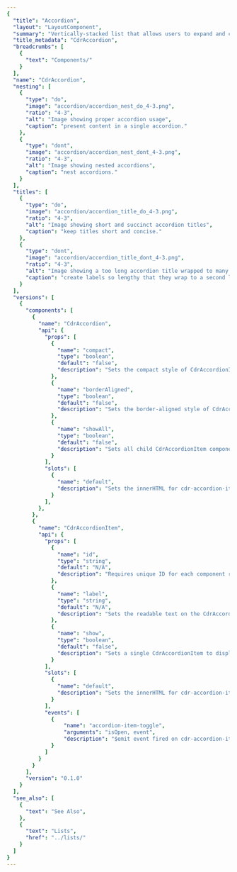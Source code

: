 ```yaml
---
{
  "title": "Accordion",
  "layout": "LayoutComponent",
  "summary": "Vertically-stacked list that allows users to expand and collapse additional content",
  "title_metadata": "CdrAccordion",
  "breadcrumbs": [
    {
      "text": "Components/"
    }
  ],
  "name": "CdrAccordion",
  "nesting": [
    {
      "type": "do",
      "image": "accordion/accordion_nest_do_4-3.png",
      "ratio": "4-3",
      "alt": "Image showing proper accordion usage",
      "caption": "present content in a single accordion."
    },
    {
      "type": "dont",
      "image": "accordion/accordion_nest_dont_4-3.png",
      "ratio": "4-3",
      "alt": "Image showing nested accordions",
      "caption": "nest accordions."
    }
  ],
  "titles": [
    {
      "type": "do",
      "image": "accordion/accordion_title_do_4-3.png",
      "ratio": "4-3",
      "alt": "Image showing short and succinct accordion titles",
      "caption": "keep titles short and concise."
    },
    {
      "type": "dont",
      "image": "accordion/accordion_title_dont_4-3.png",
      "ratio": "4-3",
      "alt": "Image showing a too long accordion title wrapped to many lines",
      "caption": "create labels so lengthy that they wrap to a second line."
    }
  ],
  "versions": [
    {
      "components": [
        {
          "name": "CdrAccordion",
          "api": {
            "props": [
              {
                "name": "compact",
                "type": "boolean",
                "default": "false",
                "description": "Sets the compact style of CdrAccordionItem child components."
              },
              {
                "name": "borderAligned",
                "type": "boolean",
                "default": "false",
                "description": "Sets the border-aligned style of CdrAccordionItem child components."
              },
              {
                "name": "showAll",
                "type": "boolean",
                "default": "false",
                "description": "Sets all child CdrAccordionItem components to display open by default."
              }
            ],
            "slots": [
              {
                "name": "default",
                "description": "Sets the innerHTML for cdr-accordion-item(s)."
              }
            ],
          },
        },
        {
          "name": "CdrAccordionItem",
          "api": {
            "props": [
              {
                "name": "id",
                "type": "string",
                "default": "N/A",
                "description": "Requires unique ID for each component reference."
              },
              {
                "name": "label",
                "type": "string",
                "default": "N/A",
                "description": "Sets the readable text on the CdrAccordionItem button or trigger. Required."
              },
              {
                "name": "show",
                "type": "boolean",
                "default": "false",
                "description": "Sets a single CdrAccordionItem to display open by default. The 'showAll' prop takes precedence, when true."
              }
            ],
            "slots": [
              {
                "name": "default",
                "description": "Sets the innerHTML for cdr-accordion-item content."
              }
            ],
            "events": [
              {
                  "name": "accordion-item-toggle",
                  "arguments": "isOpen, event",
                  "description": "$emit event fired on cdr-accordion-item toggle."
              }
            ]
          }
        }
      ],
      "version": "0.1.0"
    }
  ],
  "see_also": [
    {
      "text": "See Also",
    },
    {
      "text": "Lists",
      "href": "../lists/"
    }
  ]
}
---
```


<cdr-doc-tabs>

<template slot="Overview">
<cdr-doc-table-of-contents-shell>

## Default

Section borders expand to full width of container.

<cdr-doc-example-code-pair repository-href="https://github.com/rei/rei-cedar/tree/18.08.1/src/components/accordion" sandbox-href="https://codesandbox.io/s/m9jm5rw1zx">

```html
  <cdr-accordion>
    <cdr-accordion-item
      id="default-1"
      label="How do I find my member number?">
      <cdr-text tag="p">
          Find your member number online. You can also call 
          Customer Support at 1-800-426-4840 (U.S. and Canada) or 1-253-891-2500 (International).
      </cdr-text>
    </cdr-accordion-item>
    <cdr-accordion-item
      id="default-2"
      label="Does every member get an Annual Dividend?">
      <cdr-text tag="p">
          Only active REI Co-op members receive an Annual Dividend notice. To be an active 
          member, you need to make net merchandise or shipping purchases (purchases minus credits and returns) 
          of at least $10 per year, unless you joined during that calendar year.
      </cdr-text>
    </cdr-accordion-item>
    <cdr-accordion-item
      id="default-3"
      label="When does my dividend expire?">
      <cdr-text tag="p">
          Your dividend expires on Jan. 3, just under two years after it has been issued. 
          or example, your 2018 dividend earned on 2017 purchases will expire in January 2020.
      </cdr-text>
    </cdr-accordion-item>
  </cdr-accordion>
```

</cdr-doc-example-code-pair>

## Compact

Reduced spacing around title and content body. Also, smaller font sizes resulting in an overall denser display of content.

<cdr-doc-example-code-pair repository-href="https://github.com/rei/rei-cedar/tree/18.08.1/src/components/accordion" sandbox-href="https://codesandbox.io/s/m9jm5rw1zx">

```html
  <cdr-accordion :compact="true">
    <cdr-accordion-item
      id="compact-1"
      label="Why buy used gear?"
    >
      <cdr-text tag="p">
        Used Gear Beta is one way we are experimenting expanding opportunities 
        to enjoy life outdoors and bringing value to our members.
      </cdr-text>
    </cdr-accordion-item>
    <cdr-accordion-item
      id="compact-2"
      label="What's your cancellation policy?"
    >
      <cdr-text tag="p">
        Orders may be cancelled within 30 minutes of placing your order online. 
        After 30 minutes, your order will begin processing through our fulfillment center and cannot be cancelled.
      </cdr-text>
    </cdr-accordion-item>
    <cdr-accordion-item
      id="compact-3"
      label="When will my order arrive?"
    >
      <cdr-text tag="p">
        REI Co-op Used Gear Beta orders can take up to 3-4 business days to ship out. When your order ships, 
        we'll send you a shipping confirmation email that contains your tracking information. Shipping time is generally 3-5 business days.
      </cdr-text>
    </cdr-accordion-item>
  </cdr-accordion>
```

</cdr-doc-example-code-pair>

## Border Aligned

Border aligns to the title text and expand/collapse icon.

<cdr-doc-example-code-pair :background-toggle="false" repository-href="https://github.com/rei/rei-cedar/tree/18.08.1/src/components/accordion" sandbox-href="https://codesandbox.io/s/m9jm5rw1zx">

```html
  <cdr-accordion :border-aligned="true">
    <cdr-accordion-item
      id="border-aligned-1"
      label="How long have you been in business?"
    >
      <cdr-text tag="p">
        REI has offered the finest in outdoor gear since 1938. In that same spirit, 
        REI Adventures has led the way down wilderness paths and cultural back roads 
        to the most intriguing destinations in the world since 1987.
      </cdr-text>
    </cdr-accordion-item>
    <cdr-accordion-item
      id="border-aligned-2"
      label="What kinds of trips are offered?"
    >
      <cdr-text tag="p">
        We have adventures that range from weekend getaways to three-week treks. We 
        explore the world on foot, by kayak, canoe or raft, bicycle, safari, 4-wheel 
        drive, cruise ship or a combination of these vehicles! Novices are welcome. 
        We can teach you to kayak or to safely summit a mountain.
      </cdr-text>
    </cdr-accordion-item>
    <cdr-accordion-item
      id="border-aligned-3"
      label="How do I know what each trip is like?"
    >
      <cdr-text tag="p">
        This website provides full details of each trip. If you still have questions, 
        please call us at 1-800-622-2236 or e-mail us at travel@rei.com.
      </cdr-text>
    </cdr-accordion-item>
  </cdr-accordion>
```

</cdr-doc-example-code-pair>

## Accessibility

To ensure that usage of this component complies with accessibility guidelines:
- Provide descriptive label for accordion header
- Be aware that embedding lengthy content in an accordion can be disorienting. When the accordion header expands, it can give the appearance of moving to another page

<br />

This component has compliance with WCAG guidelines by:
- Providing keyboard interactions to:
  - Expand and collapse accordion headers
  - Navigate and reverse navigate through the accordion headers
- Generating ARIA tags for accessibility, specifically `aria-controls`, `aria-expanded`, and `aria-hidden`

</cdr-doc-table-of-contents-shell>
</template>

<template slot="Design Guidelines">
<cdr-doc-table-of-contents-shell>

## Use when

- Providing users more content within the same layout
- Displaying content that's directly related, or supplemental, to the main subject of the page
- Designing with limited vertical space and there is enough content to condense

### Don't use when

- Linking a title to another page. Instead, use [Links](../links/)
- Designing with sparse content. Instead, use [Lists](../lists/) or [Paragraphs](../paragraphs/)
- Content is lengthy. Instead, use [Tabs](../tabs/)

## Foundations

- Always include a title, icon and subsequent content for each section. All are required
- Use on either light or dark backgrounds, background color is provided for both
- Never nest accordions within themselves

## Content

- Order the accordion titles by priority and importance
- Keep titles short to avoid wrapping at smaller viewports
- Use sentence case for titles

## Behavior

- Entire title area is clickable, including icon and background.
- Accordion sections are all closed by default, however it is possible to:
  - Open all accordion sections when page is displayed
  - Open a single accordion section with remaining accordion section closed
- Multiple sections can be open at the same time
- Sections do not automatically collapse when another is expanded
- Position interactive elements (i.e. Select, Button, Link) within the container far enough from the title area to avoid accidental collapsing
- Never nest accordions within themselves
- Use short titles for accordion labels to avoid wrapping

### Do / Don't

<do-dont :examples="$page.frontmatter.nesting" />

<br />

<do-dont :examples="$page.frontmatter.titles" />

## Responsiveness

- Accordion style can change variant based on breakpoint. Example: _Default_ at MD/LG, _Compact_ and _Border-Aligned_ at XS/SM
- Switching between tab component and accordion component is not supported in Cedar components library. Do not replace the accordion component with the tab component at different breakpoints

</cdr-doc-table-of-contents-shell>
</template>

<template slot="API">
<cdr-doc-table-of-contents-shell>

Accordions are built from two components, CdrAccordion and CdrAccordionItem, which are meant to be used together.

## Props

### CdrAccordion
<cdr-doc-api type="prop" :api-data="$page.frontmatter.versions[0].components[0].api.props" />

### CdrAccordionItem
<cdr-doc-api type="prop" :api-data="$page.frontmatter.versions[0].components[1].api.props" />

## Slots

Find more information about using Slots in the article, <cdr-link :href="$withBase('/getting-started/as-a-developer/?active-link=add-content-via-slots')">Getting Started as a Developer</cdr-link>

### CdrAccordion
<cdr-doc-api type="slot" :api-data="$page.frontmatter.versions[0].components[0].api.slots" :slots-getting-started-link="false" />

### CdrAccordionItem
<cdr-doc-api type="slot" :api-data="$page.frontmatter.versions[0].components[1].api.slots" :slots-getting-started-link="false" />

## Events

### CdrAccordionItem
<cdr-doc-api type="event" :api-data="$page.frontmatter.versions[0].components[1].api.events" />

## Installation

Resources are available within the [CdrAccordion package](https://www.npmjs.com/package/@rei/cdr-accordion):

<cdr-doc-api type="installation" />

- Component: `@rei/cdr-accordion`
- Component styles: `cdr-accordion.css`

<br />

To incorporate the required assets for a component, use the following steps:

### 1. Install using NPM

Install the CdrAccordion package using `npm` in your terminal:

_Terminal_

```bash
npm i -s @rei/cdr-accordion
```

### 2. Import Dependencies

_main.js_

```javascript
// import your required CSS
import "@rei/cdr-accordion/dist/cdr-accordion.css";
```

### 3. Add component to a template

_local.vue_

```vue
<template>
  <cdr-accordion>
    <cdr-accordion-item
      id="default-example"
      label="This is the label text"
    >
      This is the accordion content.
    </cdr-accordion-item>
  </cdr-accordion>
</template>

<script>
  import { CdrAccordion, CdrAccordionItem } from "@rei/cdr-accordion";

  export default {
    ...
    components: {
      CdrAccordion,
      CdrAccordionItem
    }
  }
</script>
```

## Usage

### Style

Use `cdr-accordion` to pass styling options to `cdr-accordion-item`.

```vue
<template>
  <cdr-accordion
    :compact="true"
  >
    <cdr-accordion-item
      id="item-1"
      label="Label text"
    >
      Accordion content here
    </cdr-accordion-item>
  </cdr-accordion>
</template>
```

### Behavior

Set `show-all` to `true` on `cdr-accordion`, and each `cdr-accordion-item` will display in an open state.

```vue
<template>
  <cdr-accordion
    :show-all="true"
  >
    <cdr-accordion-item
      id="item-1"
      label="Label text"
    >
      Accordion content here
    ...
```

The CdrAccordionItem component can also be controlled individually. If `show-all` is `false` at the CdrAccordion level, set `show` to `true` to display an individual accordion item in an open state. Note that CdrAccordion settings will take precedence over CdrAccordionItem settings.

```vue
<template>
  <cdr-accordion>
    <cdr-accordion-item
      id="item-1"
      label="Label text"
      :show="true"
    >
      Accordion content here
    ...
```

Any options set at the CdrAccordion level can be set on any parent component of CdrAccordion by using Vue's provide/inject functionality. This is useful, for instance, if CdrAccordionItem ever needs to be used as a part of another group component.


```vue
<template>
  ...
  <cdr-accordion-item
    id="item-1"
    label="Label text"
  >
    Accordion content here
  </cdr-accordion-item>
  ...
</template>

<script>
  export default {
    ...
    provide() {
      return {
        borderAligned: true,
        showAll: true
      };
    }
  }
</script>
```

</cdr-doc-table-of-contents-shell>
</template>

<template slot="History">

## 1.0.0

- Includes CdrAccordion and CdrAccordionItem components
- Toggles initial open state at group and individual level
- Supports compact and border-aligned styles
- Git commit reference ([cc998a4](https://github.com/rei/rei-cedar/commit/cc998a4f7a4a0278a86c35063ba6615196a46ba2))

</template>

</cdr-doc-tabs>
